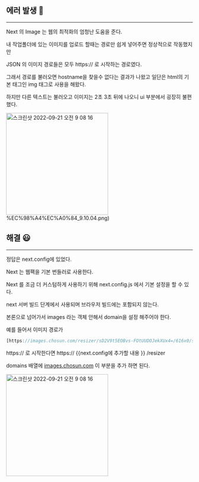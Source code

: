 ## 에러 발생 🤢

---

Next 의 Image 는 웹의 최적화의 엄청난 도움을 준다.

내 작업폴더에 있는 이미지를 업로드 할때는 경로만 쉽게 넣어주면 정상적으로 작동했지만

JSON 의 이미지 경로들은 모두 https:// 로 시작하는 경로였다. 

그래서 경로를 불러오면 hostname을 찾을수 없다는 결과가 나왔고 일단은 html의 기본 태그인 img 태그로 사용을 해왔다.

하지만 다른 텍스트는 불러오고 이미지는 2초 3초 뒤에 나오니 ui 부분에서 굉장히 불편했다.

<img width="275" alt="스크린샷 2022-09-21 오전 9 08 16" src="https://user-images.githubusercontent.com/105398995/191387361-4a49b623-cf1b-4c4c-8cbb-63be94d54ce7.png">%EC%98%A4%EC%A0%84_9.10.04.png)

## 해결 😃

---

정답은 next.config에 있었다.

Next 는 웹팩을 기본 번들러로 사용한다.

Next 를 조금 더 커스텀하게 사용하기 위해 next.config.js 에서 기본 설정을 할 수 있다.

next 서버 빌드 단계에서 사용되며 브라우저 빌드에는 포함되지 않는다.

본론으로 넘어가서 images 라는 객체 안해서 domain을 설정 해주어야 한다.

예를 들어서 이미지 경로가

```jsx
[https://images.chosun.com/resizer/sD2V9t5EOBvs-FOtUUDOJekXUx4=/616x0/smart/cloudfront-ap-northeast-1.images.arcpublishing.com/chosun/U4IIQNIIYFLA3JC7EYMNJMOCIA.JPG](https://images.chosun.com/resizer/sD2V9t5EOBvs-FOtUUDOJekXUx4=/616x0/smart/cloudfront-ap-northeast-1.images.arcpublishing.com/chosun/U4IIQNIIYFLA3JC7EYMNJMOCIA.JPG)
```

https:// 로 시작한다면 https:// {{next.config에 추가할 내용 }} /resizer

domains 배열에 [images.chosun.com](https://images.chosun.com/resizer/sD2V9t5EOBvs-FOtUUDOJekXUx4=/616x0/smart/cloudfront-ap-northeast-1.images.arcpublishing.com/chosun/U4IIQNIIYFLA3JC7EYMNJMOCIA.JPG) 이 부분을 추가 하면 된다.

<img width="275" alt="스크린샷 2022-09-21 오전 9 08 16" src="https://user-images.githubusercontent.com/105398995/191387435-72f4a11f-27d0-4170-b36f-1123f037372c.png">

